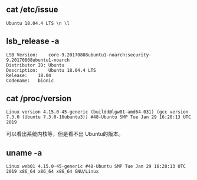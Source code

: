 ## cat /etc/issue

```
Ubuntu 18.04.4 LTS \n \l
```

## lsb_release -a

```
LSB Version:	core-9.20170808ubuntu1-noarch:security-9.20170808ubuntu1-noarch
Distributor ID:	Ubuntu
Description:	Ubuntu 18.04.4 LTS
Release:	18.04
Codename:	bionic
```

## cat /proc/version

```
Linux version 4.15.0-45-generic (buildd@lgw01-amd64-031) (gcc version 7.3.0 (Ubuntu 7.3.0-16ubuntu3)) #48-Ubuntu SMP Tue Jan 29 16:28:13 UTC 2019
```

可以看出系统内核等，但是看不出 Ubuntu的版本。

## uname -a

```
Linux web01 4.15.0-45-generic #48-Ubuntu SMP Tue Jan 29 16:28:13 UTC 2019 x86_64 x86_64 x86_64 GNU/Linux
```